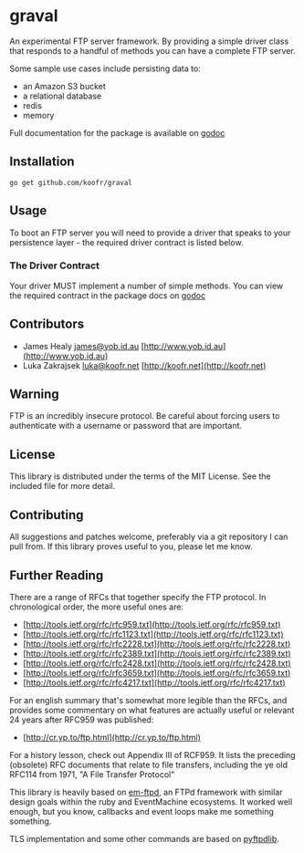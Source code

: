 # graval

An experimental FTP server framework. By providing a simple driver class that
responds to a handful of methods you can have a complete FTP server.

Some sample use cases include persisting data to:

* an Amazon S3 bucket
* a relational database
* redis
* memory

Full documentation for the package is available on [godoc](http://godoc.org/github.com/koofr/graval)

## Installation

    go get github.com/koofr/graval

## Usage

To boot an FTP server you will need to provide a driver that speaks to your
persistence layer - the required driver contract is listed below.

### The Driver Contract

Your driver MUST implement a number of simple methods. You can view the required
contract in the package docs on [godoc](http://godoc.org/github.com/koofr/graval)

## Contributors

* James Healy <james@yob.id.au> [http://www.yob.id.au](http://www.yob.id.au)
* Luka Zakrajsek <luka@koofr.net> [http://koofr.net](http://koofr.net)

## Warning

FTP is an incredibly insecure protocol. Be careful about forcing users to authenticate
with a username or password that are important.

## License

This library is distributed under the terms of the MIT License. See the included file for
more detail.

## Contributing

All suggestions and patches welcome, preferably via a git repository I can pull from.
If this library proves useful to you, please let me know.

## Further Reading

There are a range of RFCs that together specify the FTP protocol. In chronological
order, the more useful ones are:

* [http://tools.ietf.org/rfc/rfc959.txt](http://tools.ietf.org/rfc/rfc959.txt)
* [http://tools.ietf.org/rfc/rfc1123.txt](http://tools.ietf.org/rfc/rfc1123.txt)
* [http://tools.ietf.org/rfc/rfc2228.txt](http://tools.ietf.org/rfc/rfc2228.txt)
* [http://tools.ietf.org/rfc/rfc2389.txt](http://tools.ietf.org/rfc/rfc2389.txt)
* [http://tools.ietf.org/rfc/rfc2428.txt](http://tools.ietf.org/rfc/rfc2428.txt)
* [http://tools.ietf.org/rfc/rfc3659.txt](http://tools.ietf.org/rfc/rfc3659.txt)
* [http://tools.ietf.org/rfc/rfc4217.txt](http://tools.ietf.org/rfc/rfc4217.txt)

For an english summary that's somewhat more legible than the RFCs, and provides
some commentary on what features are actually useful or relevant 24 years after
RFC959 was published:

* [http://cr.yp.to/ftp.html](http://cr.yp.to/ftp.html)

For a history lesson, check out Appendix III of RCF959. It lists the preceding
(obsolete) RFC documents that relate to file transfers, including the ye old
RFC114 from 1971, "A File Transfer Protocol"

This library is heavily based on [em-ftpd](https://github.com/yob/em-ftpd), an FTPd
framework with similar design goals within the ruby and EventMachine ecosystems. It
worked well enough, but you know, callbacks and event loops make me something
something.

TLS implementation and some other commands are based on
[pyftpdlib](https://code.google.com/p/pyftpdlib).
